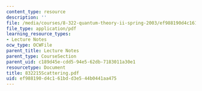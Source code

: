 ```yaml
---
content_type: resource
description: ''
file: /media/courses/8-322-quantum-theory-ii-spring-2003/ef988190d4c161bdd3e544b0441aa475_832215Scattering.pdf
file_type: application/pdf
learning_resource_types:
- Lecture Notes
ocw_type: OCWFile
parent_title: Lecture Notes
parent_type: CourseSection
parent_uid: c189d45e-cdd5-94e5-62db-7183011a30e1
resourcetype: Document
title: 832215Scattering.pdf
uid: ef988190-d4c1-61bd-d3e5-44b0441aa475
---
```

